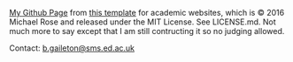 [My Github Page](https://bgailleton.github.io/) from [this template](https://github.com/academicpages/academicpages.github.io) for academic websites, which is © 2016 Michael Rose and released under the MIT License. See LICENSE.md. Not much more to say except that I am still contructing it so no judging allowed.

Contact: b.gaileton@sms.ed.ac.uk